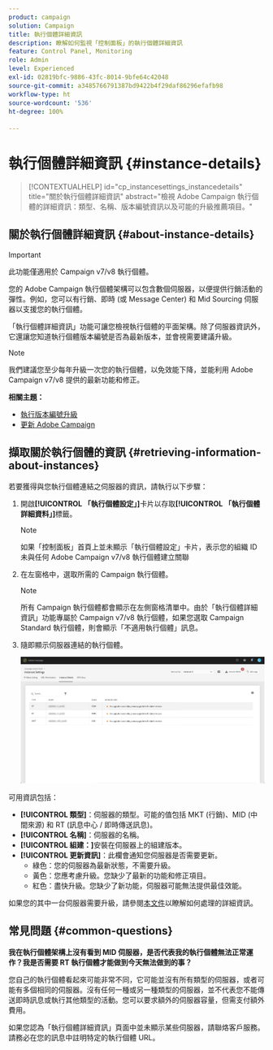 ```yaml
---
product: campaign
solution: Campaign
title: 執行個體詳細資訊
description: 瞭解如何監視「控制面板」的執行個體詳細資訊
feature: Control Panel, Monitoring
role: Admin
level: Experienced
exl-id: 02819bfc-9886-43fc-8014-9bfe64c42048
source-git-commit: a3485766791387bd9422b4f29daf86296efafb98
workflow-type: ht
source-wordcount: '536'
ht-degree: 100%

---
```


# 執行個體詳細資訊 {#instance-details}

>[!CONTEXTUALHELP]
>id="cp_instancesettings_instancedetails"
>title="關於執行個體詳細資訊"
>abstract="檢視 Adobe Campaign 執行個體的詳細資訊：類型、名稱、版本編號資訊以及可能的升級推薦項目。"

## 關於執行個體詳細資訊 {#about-instance-details}

>[!IMPORTANT]
>
>此功能僅適用於 Campaign v7/v8 執行個體。

您的 Adobe Campaign 執行個體架構可以包含數個伺服器，以便提供行銷活動的彈性。例如，您可以有行銷、即時 (或 Message Center) 和 Mid Sourcing 伺服器以支援您的執行個體。

「執行個體詳細資訊」功能可讓您檢視執行個體的平面架構。除了伺服器資訊外，它還讓您知道執行個體版本編號是否為最新版本，並會視需要建議升級。

>[!NOTE]
>
>我們建議您至少每年升級一次您的執行個體，以免效能下降，並能利用 Adobe Campaign v7/v8 提供的最新功能和修正。

**相關主題：**

* [執行版本編號升級](https://experienceleague.adobe.com/docs/campaign-classic/using/monitoring-campaign-classic/updating-adobe-campaign/build-upgrade.html?lang=zh-Hant)
* [更新 Adobe Campaign](https://experienceleague.adobe.com/docs/campaign-classic/using/monitoring-campaign-classic/updating-adobe-campaign/introduction.html?lang=zh-Hant)

## 擷取關於執行個體的資訊 {#retrieving-information-about-instances}

若要獲得與您執行個體連結之伺服器的資訊，請執行以下步驟：

1. 開啟&#x200B;**[!UICONTROL 「執行個體設定」]**&#x200B;卡片以存取&#x200B;**[!UICONTROL 「執行個體詳細資料」]**&#x200B;標籤。

   >[!NOTE]
   >
   >如果「控制面板」首頁上並未顯示「執行個體設定」卡片，表示您的組織 ID 未與任何 Adobe Campaign v7/v8 執行個體建立關聯

1. 在左窗格中，選取所需的 Campaign 執行個體。

   >[!NOTE]
   >
   >所有 Campaign 執行個體都會顯示在左側窗格清單中。由於「執行個體詳細資訊」功能專屬於 Campaign v7/v8 執行個體，如果您選取 Campaign Standard 執行個體，則會顯示「不適用執行個體」訊息。

1. 隨即顯示伺服器連結的執行個體。

   ![](assets/instance_details.png)

可用資訊包括：

* **[!UICONTROL 類型]**：伺服器的類型。可能的值包括 MKT (行銷)、MID (中間來源) 和 RT (訊息中心 / 即時傳送訊息)。
* **[!UICONTROL 名稱]**：伺服器的名稱。
* **[!UICONTROL 組建：]**&#x200B;安裝在伺服器上的組建版本。
* **[!UICONTROL 更新資訊]**：此欄會通知您伺服器是否需要更新。
   * 綠色：您的伺服器為最新狀態，不需要升級。
   * 黃色：您應考慮升級。您缺少了最新的功能和修正項目。
   * 紅色：盡快升級。您缺少了新功能，伺服器可能無法提供最佳效能。

如果您的其中一台伺服器需要升級，請參閱[本文件](https://experienceleague.adobe.com/docs/campaign-classic/using/monitoring-campaign-classic/updating-adobe-campaign/build-upgrade.html?lang=zh-Hant)以瞭解如何處理的詳細資訊。

## 常見問題 {#common-questions}

**我在執行個體架構上沒有看到 MID 伺服器，是否代表我的執行個體無法正常運作？我是否需要 RT 執行個體才能做到今天無法做到的事？**

您自己的執行個體看起來可能非常不同，它可能並沒有所有類型的伺服器，或者可能有多個相同的伺服器。沒有任何一種或另一種類型的伺服器，並不代表您不能傳送即時訊息或執行其他類型的活動。您可以要求額外的伺服器容量，但需支付額外費用。

如果您認為「執行個體詳細資訊」頁面中並未顯示某些伺服器，請聯烙客戶服務。請務必在您的訊息中註明特定的執行個體 URL。
